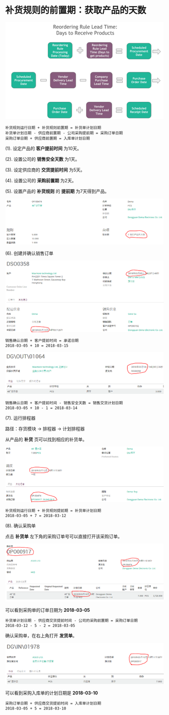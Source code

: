 # 补货规则的前置期：获取产品的天数

![获取产品的天数](_images/reordering_rules_lead_time_Days_to_get_products.PNG)

```
补货规则运行日期 + 补货规则前置期 = 补货单计划日期
补货单计划日期 - 供应商前置期 - 公司采购提前期 = 采购订单日期
采购订单日期 + 供应商前置期 = 入库单计划日期
```

(1). 设定产品的 **客户提前时间** 为10天。

(2). 设置公司的 **销售安全天数** 为1天。

(3). 设定供应商的 **交货提前时间** 为5天。

(4). 设置公司的 **采购前置期** 为2天。

(5). 设置产品的 **补货规则** 的 **提前期** 为7天得到产品。

![设定获取产品的天数](_images/reordering_rules_lead_time_Days_to_get_products1.PNG)

(6). 创建并确认销售订单

![销售确认及承诺日期](_images/reordering_rules_lead_time_Days_to_get_products2.PNG)

```
销售确认日期 + 客户提前时间 = 承诺日期
2018-03-05 + 10 = 2018-03-15
```
![销售交货日期](_images/reordering_rules_lead_time_Days_to_get_products3.PNG)

```
销售确认日期 + 客户提前时间 - 销售安全天数 = 销售交货计划日期
2018-03-05 + 10 - 1 = 2018-03-14
```

(7). 运行排程器

路径：存货模块 -> 排程器 -> 计划排程器

从产品的 **补货** 页可以找到相应的补货单。

![补货单](_images/reordering_rules_lead_time_Days_to_get_products4.PNG)

```
补货规则运行日期 + 补货规则提前期 = 补货单计划日期
2018-03-05 + 7 = 2018-03-12
```

(8). 确认采购单

点击 **补货单** 左下角的采购订单号可以直接打开该采购订单。

![确认采购订单](_images/reordering_rules_lead_time_Days_to_get_products5.PNG)

可以看到采购单的订单日期为 **2018-03-05**

```
补货单计划日期 - 供应商交货提前时间 - 公司的采购前置期 = 采购订单日期
2018-03-12 - 5 - 2 = 2018-03-05
```
确认采购单，在右上角打开 **发货单**。

![采购入库单](_images/reordering_rules_lead_time_Days_to_get_products6.PNG)

可以看到采购入库单的计划日期是 **2018-03-10**

```
采购订单日期 + 供应商交货提前时间 = 入库单计划日期
2018-03-05 + 5 = 2018-03-10
```
